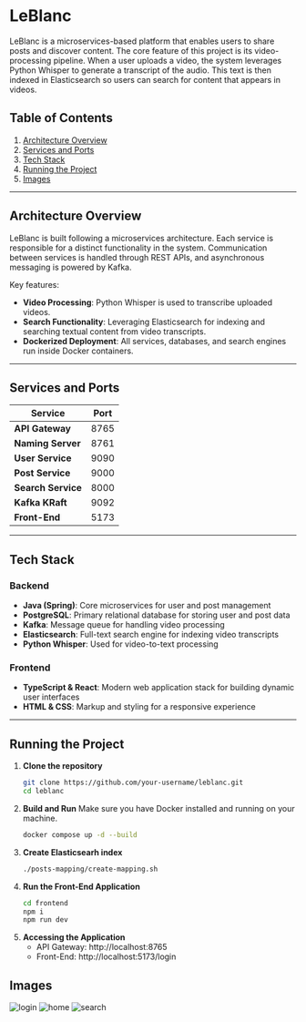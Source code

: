# LeBlanc

LeBlanc is a microservices-based platform that enables users to share posts and discover content. The core feature of this project is its video-processing pipeline. When a user uploads a video, the system leverages Python Whisper to generate a transcript of the audio. This text is then indexed in Elasticsearch so users can search for content that appears in videos.

## Table of Contents
1. [Architecture Overview](#architecture-overview)  
2. [Services and Ports](#services-and-ports)  
3. [Tech Stack](#tech-stack)  
4. [Running the Project](#running-the-project)  
5. [Images](#images)  

---

## Architecture Overview

LeBlanc is built following a microservices architecture. Each service is responsible for a distinct functionality in the system. Communication between services is handled through REST APIs, and asynchronous messaging is powered by Kafka.

Key features:
- **Video Processing**: Python Whisper is used to transcribe uploaded videos.
- **Search Functionality**: Leveraging Elasticsearch for indexing and searching textual content from video transcripts.
- **Dockerized Deployment**: All services, databases, and search engines run inside Docker containers.

---

## Services and Ports

| Service         | Port  |
|-----------------|-------|
| **API Gateway** | 8765  |
| **Naming Server** | 8761  |
| **User Service** | 9090  |
| **Post Service** | 9000  |
| **Search Service** | 8000  |
| **Kafka KRaft** | 9092  |
| **Front-End**   | 5173  |

---

## Tech Stack

### Backend
- **Java (Spring)**: Core microservices for user and post management
- **PostgreSQL**: Primary relational database for storing user and post data
- **Kafka**: Message queue for handling video processing
- **Elasticsearch**: Full-text search engine for indexing video transcripts
- **Python Whisper**: Used for video-to-text processing

### Frontend
- **TypeScript & React**: Modern web application stack for building dynamic user interfaces
- **HTML & CSS**: Markup and styling for a responsive experience

---

## Running the Project

1. **Clone the repository**  
   ```bash
   git clone https://github.com/your-username/leblanc.git
   cd leblanc
2. **Build and Run**
   Make sure you have Docker installed and running on your machine.
   ```bash
   docker compose up -d --build
3. **Create Elasticsearh index**
   ```bash
   ./posts-mapping/create-mapping.sh
4. **Run the Front-End Application**
   ```bash
   cd frontend
   npm i
   npm run dev
5. **Accessing the Application**
   - API Gateway: http://localhost:8765
   - Front-End: http://localhost:5173/login

## Images
![login](./images/login.png)
![home](./images/home.png)
![search](./images/search.png)
